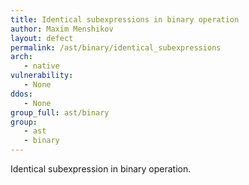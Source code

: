 ```yaml
---
title: Identical subexpressions in binary operation
author: Maxim Menshikov
layout: defect
permalink: /ast/binary/identical_subexpressions
arch:
   - native
vulnerability:
   - None
ddos:
   - None
group_full: ast/binary
group:
   - ast
   - binary
---
```


Identical subexpression in binary operation.
